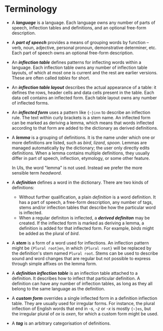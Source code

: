 # Terminology

* A ***language*** is a language. Each language owns any number of parts of speech, inflection tables and definitions, and an optional free-form description.
* A ***part of speech*** provides a means of grouping words by function – verb, noun, adjective, personal pronoun, demonstrative determiner, etc. Each part of speech owns an optional free-form description.
* An ***inflection table*** defines patterns for inflecting words within a language. Each inflection table owns any number of inflection table layouts, of which at most one is current and the rest are earlier versions. These are often called *tables* for short.
* An ***inflection table layout*** describes the actual appearance of a table: it defines the rows, header cells and data cells present in the table. Each data cell contains an inflected form. Each table layout owns any number of inflected forms.
* An ***inflected form*** uses a pattern like `{~}inn` to describe an inflection rule. The text within curly brackets is a stem name. An inflected form can be marked as deriving a lemma, which means that words inflected according to that form are added to the dictionary as derived definitions.
* A ***lemma*** is a grouping of definitions. It is the name under which one or more definitions are listed, such as *bird*, *lizard*, *spoon*. Lemmas are managed automatically by the dictionary; the user only directly edits definitions. When a lemma contains multiple definitions, they usually differ in part of speech, inflection, etymology, or some other feature.

  In UIs, the word "lemma" is not used. Instead we prefer the more sensible term *headword*.
* A ***definition*** defines a word in the dictionary. There are two kinds of definitions:
  - Without further qualification, a plain *definition* is a word definition. It has a part of speech, a free-form description, any number of tags, stems and/or inflection tables that describe how the particular word is inflected.
  - When a regular definiton is inflected, a ***derived definiton*** may be created. If the inflected form is marked as deriving a lemma, a definition is added for that inflected form. For example, *birds* might be added as the plural of *bird*.
* A ***stem*** is a form of a word used for inflections. An inflection pattern might be `{Plural root}en`, in which `{Plural root}` will be replaced by the definition's stem named `Plural root`. Stems can be used to describe sound and word changes that are regular but not possible to express through simple affixes on the lemma form.
* A ***definition inflection table*** is an inflection table attached to a definition. It describes how to inflect that particular definition. A definition can have any number of inflection tables, as long as they all belong to the same language as the definition.
* A ***custom form*** overrides a single inflected form in a definition inflection table. They are usually used for irregular forms. For instance, the plural inflection of English words that end in *-s*, *-z* or *-x* is mostly `{~}es`, but the irregular plural of *ox* is *oxen*, for which a custom form might be used.
* A ***tag*** is an arbitrary categorisation of definitions.
